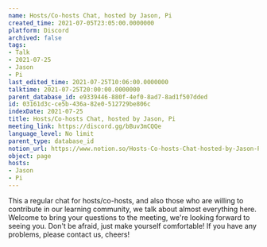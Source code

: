 ```yaml
---
name: Hosts/Co-hosts Chat, hosted by Jason, Pi
created_time: 2021-07-05T23:05:00.0000000
platform: Discord
archived: false
tags:
- Talk
- 2021-07-25
- Jason
- Pi
last_edited_time: 2021-07-25T10:06:00.0000000
talktime: 2021-07-25T20:00:00.0000000
parent_database_id: e9339446-880f-4ef0-8ad7-8ad1f507dded
id: 03161d3c-ce5b-436a-82e0-512729be806c
indexDate: 2021-07-25
title: Hosts/Co-hosts Chat, hosted by Jason, Pi
meeting_link: https://discord.gg/bBuv3mCQQe
language_level: No limit
parent_type: database_id
notion_url: https://www.notion.so/Hosts-Co-hosts-Chat-hosted-by-Jason-Pi-03161d3cce5b436a82e0512729be806c
object: page
hosts:
- Jason
- Pi
---
```







This a regular chat for hosts/co-hosts, and also those who are willing to contribute in our learning community, we talk about almost everything here. Welcome to bring your questions to the meeting, we're looking forward to seeing you. Don't be afraid, just make yourself comfortable!
If you have any problems, please contact us, cheers!




